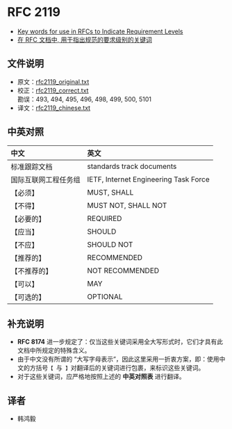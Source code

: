 # RFC 2119

- [Key words for use in RFCs to Indicate Requirement Levels](./rfc2119_correct.txt)
- [在 RFC 文档中, 用于指出规范的要求级别的关键词](./rfc2119_chinese.txt)

## 文件说明

- 原文：[rfc2119_original.txt](./rfc2119_original.txt)
- 校正：[rfc2119_correct.txt](./rfc2119_correct.txt)  
  勘误：493, 494, 495, 496, 498, 499, 500, 5101
- 译文：[rfc2119_chinese.txt](./rfc2119_chinese.txt)

## 中英对照

| 中文                 | 英文
|:---------------------|:-------------------------------------
| 标准跟踪文档         | standards track documents
| 国际互联网工程任务组 | IETF, Internet Engineering Task Force
| 【必须】             | MUST, SHALL
| 【不得】             | MUST NOT, SHALL NOT
| 【必要的】           | REQUIRED
| 【应当】             | SHOULD
| 【不应】             | SHOULD NOT
| 【推荐的】           | RECOMMENDED
| 【不推荐的】         | NOT RECOMMENDED
| 【可以】             | MAY
| 【可选的】           | OPTIONAL

## 补充说明

- **RFC 8174** 进一步规定了：仅当这些关键词采用全大写形式时，它们才具有此文档中所规定的特殊含义。
- 由于中文没有所谓的 “大写字母表示”，因此这里采用一折衷方案，即：使用中文的方括号`【 `与` 】`对翻译后的关键词进行包裹，来标识这些关键词。
- 对于这些关键词，应严格地按照上述的 **中英对照表** 进行翻译。

## 译者

- 韩鸿毅
